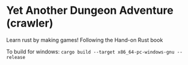 # Yet Another Dungeon Adventure (crawler)
Learn rust by making games! Following the Hand-on Rust book

To build for windows:
`cargo build --target x86_64-pc-windows-gnu --release`